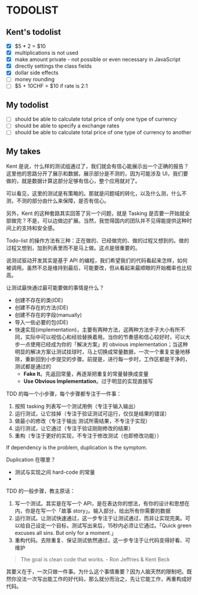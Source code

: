 # TODOLIST

## Kent's todolist 

* [x] $5 * 2 = $10
* [x] multiplications is not used 
* [x] make amount private - not possible or even necessary in JavaScript  
* [x] directly settings the class fields
* [x] dollar side effects 
* [ ] money rounding 
* [ ] $5 + 10CHF = $10 if rate is 2:1

## My todolist 

* [ ] should be able to calculate total price of only one type of currency
* [ ] should be able to specify a exchange rates 
* [ ] should be able to calculate total price of one type of currency to another 

## My takes 

Kent 是说，什么样的测试组通过了，我们就会有信心能展示出一个正确的报告？这里他的思路分开了展示和数据，展示部分是不测的，因为可能涉及 UI，我们要做的，就是数据计算这部分足够有信心，整个应用就对了。

可以看见，这里的测试是有策略的。那就是问题域的转化，以及什么测，什么不测，不测的部分由什么来保障，是否有信心。

另外，Kent 的这种套路其实回答了另一个问题，就是 Tasking 是否要一开始就全部做完？不是，可以边做边扩展。当然，我觉得国内的团队并不见得能提供这种时间上的支持和安全感。

Todo-list 的操作方法有三种：正在做的、已经做完的、做的过程又想到的。做的过程又想到，加到列表里而不是马上做。这点是很重要的。

说测试驱动开发其实是基于 API 的编程，我们希望我们的代码看起来怎样，如何被调用。虽然不总是维持到最后，可能要改，但从看起来最顺眼的开始概率也比较高。

让测试最快通过最可能要做的事情是什么？

* 创建不存在的类(IDE)
* 创建不存在的方法(IDE)
* 创建不存在的字段(manually)
* 导入一些必要的包(IDE)
* 快速实现(implementation)，主要有两种方法，这两种方法步子大小有所不同，实际中可以视信心和经验替换着用。当你的节奏感和信心较好时，可以大步一点使用已经成为你的「解决方案」的 obvious implementation；当这种明显的解决方案让测试挂球时，马上切换成常量数据，一次一个重复变量地移除，重新回到小步提交的步骤。前提是，进行每一步时，工作区都是干净的，测试都是通过的
  * **Fake It**。先返回常量，再逐渐把重复的常量替换成变量
  * **Use Obvious Implementation**。过于明显的实现直接写

TDD 的每一个小步骤，每个步骤都专注于一件事：

1. 按照 tasking 列表写一个测试用例（专注于输入输出）
2. 运行测试，让它挂掉（专注于验证测试可运行，仅仅是结果的错误）
3. 做最小的修改（专注于输出 测试所需结果，不专注于实现）
4. 运行测试，让它通过（专注于验证刚刚修改的结果）
5. 重构（专注于更好的实现，不专注于修改测试（也即修改功能））

If dependency is the problem, duplication is the symptom.

Duplication 在哪里？

* 测试与实现之间 hard-code 的常量
* 

TDD 的一般步骤，教主原话：

1. 写一个测试。其实是在写一个 API，是在表达你的想法，有你的设计和思想在内，你是在写一个「故事 story」。输入部分，给出所有你需要的数据
2. 运行测试。让测试快速通过，这一步专注于让测试通过，而非让实现完美。可以给自己设定一个目标，测试写出来后，15秒内必须让它通过。「Quick green excuses all sins. But only for a moment.」
3. 重构代码。去除重复、保证测试依然通过，这一步专注于让代码变得好看、可维护

> The goal is clean code that works. - Ron Jeffries & Kent Beck

其要义在于，一次只做一件事。为什么这个事情重要？因为人脑天然的限制吧。既然你没法一次写出能工作的好代码，那么就分而治之，先让它能工作，再重构成好代码。


 